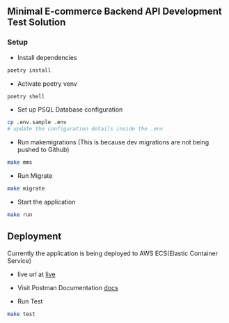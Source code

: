 ## Minimal E-commerce Backend API Development Test Solution

### Setup 

- Install dependencies
```sh
poetry install
```

- Activate poetry venv 
```sh
poetry shell
```
- Set up PSQL Database configuration
```sh
cp .env.sample .env
# update the configuration details inside the .env
```
- Run makemigrations (This is because dev migrations are not being pushed to Github)
```sh
make mms
```

- Run Migrate
```sh
make migrate
```

- Start the application
```sh
make run
```

## Deployment
Currently the application is being deployed to AWS ECS(Elastic Container Service)

- live url at
[live](http://liberty-lb-723786584.eu-north-1.elb.amazonaws.com)

- Visit Postman Documentation
[docs](https://documenter.getpostman.com/view/35174244/2sA3kVjgC9)

- Run Test
```sh
make test
```




